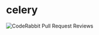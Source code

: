 # celery

![CodeRabbit Pull Request Reviews](https://img.shields.io/coderabbit/prs/github/SJay47/celery?utm_source=oss&utm_medium=github&utm_campaign=SJay47%2Fcelery&labelColor=171717&color=FF570A&link=https%3A%2F%2Fcoderabbit.ai&label=CodeRabbit+Reviews)